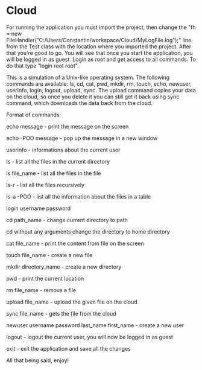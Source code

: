 # Cloud

For running the application you must import the project, then change the 
"fh = new FileHandler("C:/Users/Constantin/workspace/Cloud/MyLogFile.log");" line from the Test class with the location where you imported the project.
After that you're good to go.
You will see that once you start the application, you will be logged in as guest. Login as root and get access to all commands. To do that type "login root root".

This is a simulation of a Unix-like operating system.
The following commands are available: ls, cd, cat, pwd, mkdir, rm, touch, echo, newuser, userinfo, login, logout, upload, sync.
The upload command copies your data on the cloud, so once you delete it you can still get it back using sync command, which downloads the data back from the cloud.

Format of commands:

echo message - print the message on the screen

echo -POO message - pop up the message in a new window

userinfo - informations about the current user

ls - list all the files in the current directory

ls file_name - list all the files in the file

ls-r - list all the files recursively

ls-a -POO - list all the information about the files in a table

login username password

cd path_name - change current directory to path

cd without any arguments change the directory to home directory

cat file_name - print the content from file on the screen

touch file_name - create a new file

mkdir directory_name - create a new directory

pwd - print the current location

rm file_name - remove a file

upload file_name - upload the given file on the cloud

sync file_name - gets the file from the cloud

newuser username password last_name first_name - create a new user

logout - logout the current user, you will now be logged in as guest

exit - exit the application and save all the changes

All that being said, enjoy!
